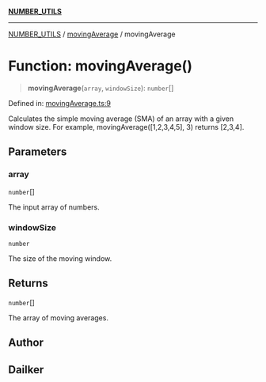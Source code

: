 [**NUMBER_UTILS**](../../README.md)

***

[NUMBER_UTILS](../../README.md) / [movingAverage](../README.md) / movingAverage

# Function: movingAverage()

> **movingAverage**(`array`, `windowSize`): `number`[]

Defined in: [movingAverage.ts:9](https://github.com/dailker/everyutil/blob/fb6c9c837496f567cf7883b581cd27d1c9507ebe/src/number/movingAverage.ts#L9)

Calculates the simple moving average (SMA) of an array with a given window size.
For example, movingAverage([1,2,3,4,5], 3) returns [2,3,4].

## Parameters

### array

`number`[]

The input array of numbers.

### windowSize

`number`

The size of the moving window.

## Returns

`number`[]

The array of moving averages.

## Author

## Dailker
